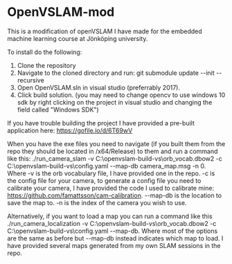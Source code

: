 # OpenVSLAM-mod

This is a modification of openVSLAM I have made for the embedded machine learning course at Jönköping university. 

To install do the following:
  1. Clone the repository
  2. Navigate to the cloned directory and run: git submodule update --init --recursive
  3. Open OpenVSLAM.sln in visual studio (preferrably 2017).
  4. Click build solution. (you may need to change opencv to use windows 10 sdk by right clicking on the project in visual studio and         changing the field called "Windows SDK")
  
If you have trouble building the project I have provided a pre-built application here: https://gofile.io/d/6T69wV

When you have the exe files you need to navigate (if you built them from the repo they should be located in <repo>/x64/Release) to them and  run a command like this: ./run_camera_slam -v C:\openvslam-build-vs\orb_vocab.dbow2 -c C:\openvslam-build-vs\config.yaml --map-db camera_map.msg -n 0. Where -v is the orb vocabulary file, I have provided one in the repo. -c is the config file for your camera, to generate a config file you need to calibrate your camera, I have provided the code I used to calibrate mine: https://github.com/famattsson/cam-calibration. --map-db is the location to save the map to. -n is the index of the camera you wish to use. 

Alternatively, if you want to load a map you can run a command like this ./run_camera_localization -v C:\openvslam-build-vs\orb_vocab.dbow2 -c C:\openvslam-build-vs\config.yaml --map-db. Where most of the options are the same as before but --map-db instead indicates which map to load. I have provided several maps generated from my own SLAM sessions in the repo.
